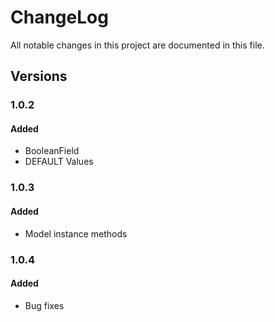 # ChangeLog

All notable changes in this project are documented in this file.

## Versions

### 1.0.2

#### Added

- BooleanField
- DEFAULT Values


### 1.0.3

#### Added

- Model instance methods


### 1.0.4

#### Added

- Bug fixes